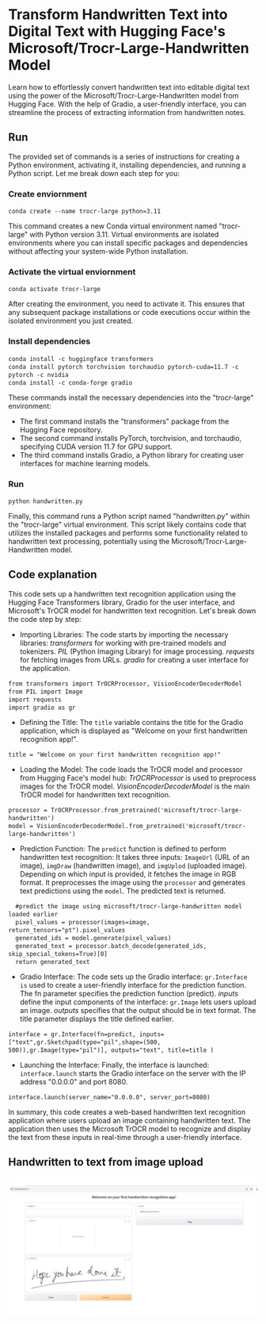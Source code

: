 # Transform Handwritten Text into Digital Text with Hugging Face's Microsoft/Trocr-Large-Handwritten Model
Learn how to effortlessly convert handwritten text into editable digital text using the power of the Microsoft/Trocr-Large-Handwritten model from Hugging Face. With the help of Gradio, a user-friendly interface, you can streamline the process of extracting information from handwritten notes.

## Run
The provided set of commands is a series of instructions for creating a Python environment, activating it, installing dependencies, and running a Python script. Let me break down each step for you:

### Create enviornment 
``` 
conda create --name trocr-large python=3.11
```
This command creates a new Conda virtual environment named "trocr-large" with Python version 3.11. Virtual environments are isolated environments where you can install specific packages and dependencies without affecting your system-wide Python installation.

### Activate the virtual enviornment
```
conda activate trocr-large 
```
After creating the environment, you need to activate it. This ensures that any subsequent package installations or code executions occur within the isolated environment you just created.

### Install dependencies
```
conda install -c huggingface transformers
conda install pytorch torchvision torchaudio pytorch-cuda=11.7 -c pytorch -c nvidia
conda install -c conda-forge gradio
```
These commands install the necessary dependencies into the "trocr-large" environment:
- The first command installs the "transformers" package from the Hugging Face repository.
- The second command installs PyTorch, torchvision, and torchaudio, specifying CUDA version 11.7 for GPU support.
- The third command installs Gradio, a Python library for creating user interfaces for machine learning models.

### Run 
``` 
python handwritten.py
```
Finally, this command runs a Python script named "handwritten.py" within the "trocr-large" virtual environment. This script likely contains code that utilizes the installed packages and performs some functionality related to handwritten text processing, potentially using the Microsoft/Trocr-Large-Handwritten model.


## Code explanation
This code sets up a handwritten text recognition application using the Hugging Face Transformers library, Gradio for the user interface, and Microsoft's TrOCR model for handwritten text recognition. Let's break down the code step by step:

- Importing Libraries:
  The code starts by importing the necessary libraries:
    *transformers* for working with pre-trained models and tokenizers.
    *PIL* (Python Imaging Library) for image processing.
    *requests* for fetching images from URLs.
    *gradio* for creating a user interface for the application.
```
from transformers import TrOCRProcessor, VisionEncoderDecoderModel
from PIL import Image
import requests
import gradio as gr
```

- Defining the Title:
  The `title` variable contains the title for the Gradio application, which is displayed as "Welcome on your first handwritten recognition app!".
```
title = "Welcome on your first handwritten recognition app!"
```
- Loading the Model:
  The code loads the TrOCR model and processor from Hugging Face's model hub:
    *TrOCRProcessor* is used to preprocess images for the TrOCR model.
    *VisionEncoderDecoderModel* is the main TrOCR model for handwritten text recognition.
```
processor = TrOCRProcessor.from_pretrained('microsoft/trocr-large-handwritten')
model = VisionEncoderDecoderModel.from_pretrained('microsoft/trocr-large-handwritten')
```

- Prediction Function:
  The `predict` function is defined to perform handwritten text recognition:
    It takes three inputs: `ImageUrl` (URL of an image), `imgDraw` (handwritten image), and `imgUplod` (uploaded image).
    Depending on which input is provided, it fetches the image in RGB format.
    It preprocesses the image using the `processor` and generates text predictions using the `model`.
    The predicted text is returned.

```
  #predict the image using microsoft/trocr-large-handwritten model loaded earlier
  pixel_values = processor(images=image, return_tensors="pt").pixel_values
  generated_ids = model.generate(pixel_values)
  generated_text = processor.batch_decode(generated_ids, skip_special_tokens=True)[0]
  return generated_text
```

- Gradio Interface:
  The code sets up the Gradio interface:
    `gr.Interface is` used to create a user-friendly interface for the prediction function.
    The fn parameter specifies the prediction function (predict).
    *inputs* define the input components of the interface:
      `gr.Image` lets users upload an image.
    *outputs* specifies that the output should be in text format.
    The title parameter displays the title defined earlier.
```
interface = gr.Interface(fn=predict, inputs=["text",gr.Sketchpad(type="pil",shape=(500, 500)),gr.Image(type="pil")], outputs="text", title=title )
```

- Launching the Interface:
  Finally, the interface is launched:
    `interface.launch` starts the Gradio interface on the server with the IP address "0.0.0.0" and port 8080.
```
interface.launch(server_name="0.0.0.0", server_port=8080)
```

In summary, this code creates a web-based handwritten text recognition application where users upload an image containing handwritten text. The application then uses the Microsoft TrOCR model to recognize and display the text from these inputs in real-time through a user-friendly interface. 

## Handwritten to text from image upload
![handwritten to text from url](images/uploaded-image.PNG)
